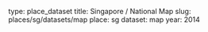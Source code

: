 type: place_dataset
title: Singapore / National Map
slug: places/sg/datasets/map
place: sg
dataset: map
year: 2014
